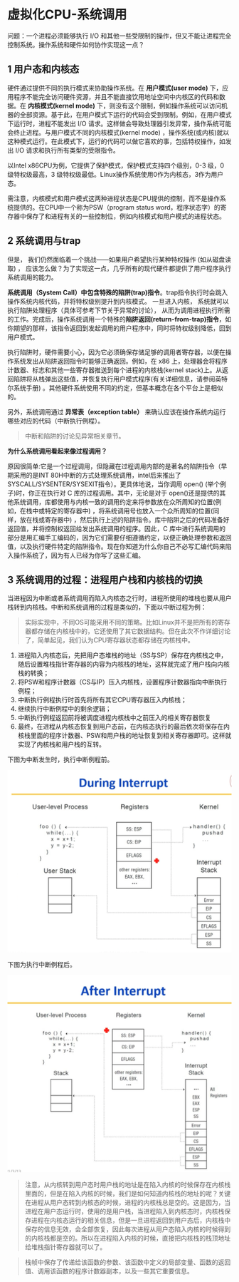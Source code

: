 ﻿# 虚拟化CPU-系统调用

问题：一个进程必须能够执行 I/O 和其他一些受限制的操作，但又不能让进程完全控制系统。操作系统和硬件如何协作实现这一点？

## 1 用户态和内核态 ##

硬件通过提供不同的执行模式来协助操作系统。在 **用户模式(user mode)** 下，应用程序不能完全访问硬件资源，并且不能直接饮用地址空间中内核区的代码和数据。在 **内核模式(kernel mode)** 下，则没有这个限制，例如操作系统可以访问机器的全部资源。基于此，在用户模式下运行的代码会受到限制。例如，在用户模式下运行时，进程不能发出 I/O 请求。这样做会导致处理器引发异常，操作系统可能会终止进程。与用户模式不同的内核模式(kernel mode) ，操作系统(或内核)就以这种模式运行。在此模式下，运行的代码可以做它喜欢的事，包括特权操作，如发出 I/O 请求和执行所有类型的受限指令。

以Intel x86CPU为例，它提供了保护模式，保护模式支持四个级别，0-3 级，0 级特权级最高，3 级特权级最低。Linux操作系统使用0作为内核态，3作为用户态。

需注意，内核模式和用户模式这两种进程状态是CPU提供的控制，而不是操作系统提供的。在CPU中一个称为PSW（program status word，程序状态字）的寄存器中保存了和进程有关的一些控制位，例如内核模式和用户模式的进程状态。

## 2 系统调用与trap ##

但是， 我们仍然面临着一个挑战——如果用户希望执行某种特权操作 (如从磁盘读取) ， 应该怎么做？为了实现这一点，几乎所有的现代硬件都提供了用户程序执行系统调用的能力。

**系统调用（System Call）中包含特殊的陷阱(trap)指令**。trap指令执行时会跳入操作系统内核代码，并将特权级别提升到内核模式。 一旦进入内核， 系统就可以执行陷阱处理程序（具体可参考下节关于异常的讨论）， 从而为调用进程执行所需的工作。完成后，操作系统调用一个特殊的**陷阱返回(return-from-trap)指令**，如你期望的那样，该指令返回到发起调用的用户程序中，同时将特权级别降低，回到用户模式。 

执行陷阱时，硬件需要小心，因为它必须确保存储足够的调用者寄存器，以便在操作系统发出从陷阱返回指令时能够正确返回。例如，在 x86 上，处理器会将程序计数器、标志和其他一些寄存器推送到每个进程的内核栈(kernel stack)上。从返回陷阱将从栈弹出这些值，并恢复执行用户模式程序(有关详细信息，请参阅英特尔系统手册) 。其他硬件系统使用不同的约定，但基本概念在各个平台上是相似的。

另外，系统调用通过 **异常表（exception table）** 来确认应该在操作系统内运行哪些对应的代码（中断执行例程）。

> 中断和陷阱的讨论见异常相关章节。

**为什么系统调用看起来像过程调用？**

原因很简单:它是一个过程调用，但隐藏在过程调用内部的是著名的陷阱指令（早期采用的是INT 80H中断的方式处理系统调用，intel后来推出了SYSCALL/SYSENTER/SYSEXIT指令）。更具体地说，当你调用 open() (举个例子)时，你正在执行对 C 库的过程调用。其中，无论是对于 open()还是提供的其他系统调用，库都使用与内核一致的调用约定来将参数放在众所周知的位置(例如，在栈中或特定的寄存器中) ，将系统调用号也放入一个众所周知的位置(同样，放在栈或寄存器中) ，然后执行上述的陷阱指令。库中陷阱之后的代码准备好返回值，并将控制权返回给发出系统调用的程序。因此，C 库中进行系统调用的部分是用汇编手工编码的，因为它们需要仔细遵循约定，以便正确处理参数和返回值，以及执行硬件特定的陷阱指令。现在你知道为什么你自己不必写汇编代码来陷入操作系统了，因为有人已经为你写了这些汇编。

## 3 系统调用的过程：进程用户栈和内核栈的切换

当进程因为中断或者系统调用而陷入内核态之行时，进程所使用的堆栈也要从用户栈转到内核栈。中断和系统调用的过程是类似的，下面以中断过程为例：

> 实际实现中，不同OS可能采用不同的策略。比如Linux并不是把所有的寄存器都存储在内核栈中的，它还使用了其它数据结构。但在此次不作详细讨论了，简单起见，我们认为CPU寄存器状态都存储在内核栈中。

1. 进程陷入内核态后，先把用户态堆栈的地址（SS与SP）保存在内核栈之中，随后设置堆栈指针寄存器的内容为内核栈的地址，这样就完成了用户栈向内核栈的转换；
2. 将PSW和程序计数器（CS与IP）压入内核栈，设置程序计数器指向中断执行例程；
3. 中断执行例程执行时首先将所有其它CPU寄存器压入内核栈；
4. 继续执行中断例程中的剩余逻辑；
5. 中断执行例程返回前将被调度进程内核栈中之前压入的相关寄存器恢复
6. 最终，在进程从内核态恢复到用户态前，在内核态执行的最后依次将保存在内核栈里面的程序计数器、PSW和用户栈的地址恢复到相关寄存器即可。这样就实现了内核栈和用户栈的互转。

下图为中断发生时，执行中断例程前。

![](https://raw.githubusercontent.com/yixy4app/images/picgo/202209082218631.png)

下图为执行中断例程后。

![](https://raw.githubusercontent.com/yixy4app/images/picgo/202209082218820.png)

> 注意，从内核转到用户态时用户栈的地址是在陷入内核的时候保存在内核栈里面的，但是在陷入内核的时候，我们是如何知道内核栈的地址的呢？关键在进程从用户态转到内核态的时候，进程的内核栈总是空的。这是因为，当进程在用户态运行时，使用的是用户栈，当进程陷入到内核态时，内核栈保存进程在内核态运行的相关信息，但是一旦进程返回到用户态后，内核栈中保存的信息无效，会全部恢复，因此每次进程从用户态陷入内核的时候得到的内核栈都是空的。所以在进程陷入内核的时候，直接把内核栈的栈顶地址给堆栈指针寄存器就可以了。

> 栈帧中保存了传递给该函数的参数、该函数中定义的局部变量、函数的返回值、调用该函数的程序计数器副本，以及一些其它重要信息。


